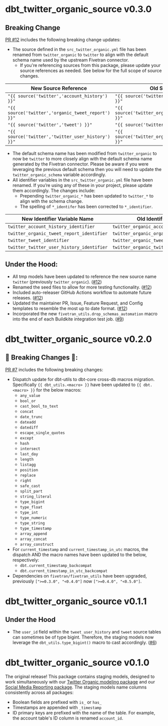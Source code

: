 # dbt_twitter_organic_source v0.3.0

## Breaking Change
[PR #12](https://github.com/fivetran/dbt_twitter_organic_source/pull/12) includes the following breaking change updates:

- The source defined in the `src_twitter_organic.yml` file has been renamed from `twitter_organic` to `twitter` to align with the default schema name used by the upstream Fivetran connector.
    - If you're referencing sources from this package, please update your source references as needed. See below for the full scope of source changes.

| **New Source Reference** | **Old Source Reference** |
|----------------------------------|----------------------------------|
| `"{{ source('twitter','account_history') }}"` | `"{{ source('twitter_organic','account_history') }}"` |
| `"{{ source('twitter','organic_tweet_report') }}"` | `"{{ source('twitter_organic','organic_tweet_report') }}"` |
| `"{{ source('twitter','tweet') }}"` | `"{{ source('twitter_organic','tweet') }}"` |
| `"{{ source('twitter','twitter_user_history') }}"` | `"{{ source('twitter_organic','twitter_user_history') }}"` |

- The default schema name has been modified from `twitter_organic` to now be `twitter` to more closely align with the default schema name generated by the Fivetran connector. Please be aware if you were leveraging the previous default schema then you will need to update the `twitter_organic_schema` variable accordingly. 
- All identifier variables in the `src_twitter_organic.yml` file have been renamed. If you’re using any of these in your project, please update them accordingly. The changes include: 
    - Prepending `twitter_organic_*` has been updated to `twitter_*` to align with the schema change.
    - The spelling of `*_identifer` has been corrected to `*_identifier`.

| **New Identifier Variable Name** | **Old Identifier Variable Name** |
|----------------------------------|----------------------------------|
| `twitter_account_history_identifier` | `twitter_organic_account_history_identifer` |
| `twitter_organic_tweet_report_identifier` | `twitter_organic_organic_tweet_report_identifer` |
| `twitter_tweet_identifier` | `twitter_organic_tweet_identifer` |
| `twitter_twitter_user_history_identifier` | `twitter_organic_twitter_user_history_identifer` |

## Under the Hood:
- All tmp models have been updated to reference the new source name `twitter` (previously `twitter_organic`). ([#12](https://github.com/fivetran/dbt_twitter_organic_source/pull/12))
- Renamed the seed files to allow for more testing functionality. ([#12](https://github.com/fivetran/dbt_twitter_organic_source/pull/12))
- Included auto-releaser GitHub Actions workflow to automate future releases. ([#12](https://github.com/fivetran/dbt_twitter_organic_source/pull/12))
- Updated the maintainer PR, Issue, Feature Request, and Config templates to resemble the most up to date format. ([#12](https://github.com/fivetran/dbt_twitter_organic_source/pull/12))
- Incorporated the new `fivetran_utils.drop_schemas_automation` macro into the end of each Buildkite integration test job. ([#9](https://github.com/fivetran/dbt_twitter_organic_source/pull/9))

# dbt_twitter_organic_source v0.2.0

## 🚨 Breaking Changes 🚨:
[PR #7](https://github.com/fivetran/dbt_twitter_organic_source/pull/7/) includes the following breaking changes:
- Dispatch update for dbt-utils to dbt-core cross-db macros migration. Specifically `{{ dbt_utils.<macro> }}` have been updated to `{{ dbt.<macro> }}` for the below macros:
    - `any_value`
    - `bool_or`
    - `cast_bool_to_text`
    - `concat`
    - `date_trunc`
    - `dateadd`
    - `datediff`
    - `escape_single_quotes`
    - `except`
    - `hash`
    - `intersect`
    - `last_day`
    - `length`
    - `listagg`
    - `position`
    - `replace`
    - `right`
    - `safe_cast`
    - `split_part`
    - `string_literal`
    - `type_bigint`
    - `type_float`
    - `type_int`
    - `type_numeric`
    - `type_string`
    - `type_timestamp`
    - `array_append`
    - `array_concat`
    - `array_construct`
- For `current_timestamp` and `current_timestamp_in_utc` macros, the dispatch AND the macro names have been updated to the below, respectively:
    - `dbt.current_timestamp_backcompat`
    - `dbt.current_timestamp_in_utc_backcompat`
- Dependencies on `fivetran/fivetran_utils` have been upgraded, previously `[">=0.3.0", "<0.4.0"]` now `[">=0.4.0", "<0.5.0"]`.

# dbt_twitter_organic_source v0.1.1
## Under the Hood
- The `user_id` field within the `tweet_user_history` and `tweet` source tables can sometimes be of type bigint. Therefore, the staging models now leverage the `dbt_utils.type_bigint()` macro to cast accordingly. ([#6](https://github.com/fivetran/dbt_twitter_organic_source/pull/6))
# dbt_twitter_organic_source v0.1.0

The original release! This package contains staging models, designed to work simultaneously with our [Twitter Organic modeling package](https://github.com/fivetran/dbt_twitter_organic) and our [Social Media Reporting package](https://github.com/fivetran/dbt_social_media_reporting). The staging models name columns consistently across all packages:
 * Boolean fields are prefixed with `is_` or `has_`
 * Timestamps are appended with `_timestamp`
 * ID primary keys are prefixed with the name of the table. For example, the account table's ID column is renamed `account_id`.